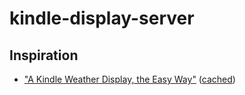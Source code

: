 # kindle-display-server

## Inspiration

- ["A Kindle Weather Display, the Easy Way"](https://www.galacticstudios.org/kindle-weather-display/) ([cached](./inspiration_cached.pdf))